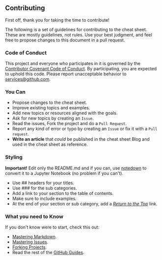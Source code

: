 ## Contributing

First off, thank you for taking the time to contribute!

The following is a set of guidelines for contributing to the cheat sheet. These are mostly guidelines, not rules. Use your best judgment, and feel free to propose changes to this document in a pull request.

### Code of Conduct

This project and everyone who participates in it is governed by the [Contributor Covenant Code of Conduct](https://www.contributor-covenant.org/version/1/4/code-of-conduct.html). By participating, you are expected to uphold this code. Please report unacceptable behavior to services@github.com.

### You Can

* Propose changes to the cheat sheet.
* Improve existing topics and examples.
* Add new topics or resources aligned with the goals.
* Ask for new topics by creating an `Issue`.
* Read the issues, Fork the project and do a `Pull Request`.
* Report any kind of error or typo by creating an `Issue` or fix it with a `Pull request`.
* **Write an article** that *could* be published in the cheat sheet Blog and used in the cheat sheet as reference.

### Styling

**Important!** Edit only the README.md and if you can, use [notedown](https://github.com/aaren/notedown) to convert it to a Jupyter Notebook (no problem if you can't).

* Use ## headers for your titles.
* Use ### for the sub categories.
* Add a link to your section to the table of contents.
* Make sure to include examples.
* At the end of your section or sub category, add a [*Return to the Top*](#python-cheatsheet) link.

### What you need to Know

If you don't know were to start, check this out:

* [Mastering Markdown](https://guides.github.com/features/mastering-markdown/).
* [Mastering Issues](https://guides.github.com/features/issues/).
* [Forking Projects](https://guides.github.com/activities/forking/).
* Read the rest of the [GitHub Guides](https://guides.github.com/).